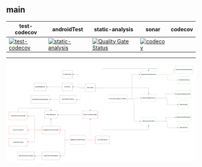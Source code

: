 ## main

| test-codecov                                                                                                                                                                      | androidTest                                                                                                                                                                    | static-analysis                                                                                                                                                                                        | sonar                                                                                                                                                                                                   | codecov                                                                                                                             |
|-----------------------------------------------------------------------------------------------------------------------------------------------------------------------------------|--------------------------------------------------------------------------------------------------------------------------------------------------------------------------------|--------------------------------------------------------------------------------------------------------------------------------------------------------------------------------------------------------------|---------------------------------------------------------------------------------------------------------------------------------------------------------------------------------------------------------|-------------------------------------------------------------------------------------------------------------------------------------|
| [![test-codecov](https://github.com/jameshnsears/Chance/actions/workflows/test-codecov.yml/badge.svg)](https://github.com/jameshnsears/Chance/actions/workflows/test-codecov.yml)| [![static-analysis](https://github.com/jameshnsears/Chance/actions/workflows/static-analysis.yml/badge.svg)](https://github.com/jameshnsears/Chance/actions/workflows/static-analysis.yml)| [![Quality Gate Status](https://sonarcloud.io/api/project_badges/measure?project=jameshnsears-github_chance&metric=alert_status)](https://sonarcloud.io/summary/new_code?id=jameshnsears-github_chance) | [![codecov](https://codecov.io/gh/jameshnsears/Chance/graph/badge.svg?token=6S238TK3QV)](https://codecov.io/gh/jameshnsears/Chance) |

---


![Class Diagram](https://raw.githubusercontent.com/jameshnsears/Chance/main/docs/uml/class-diagram.png)